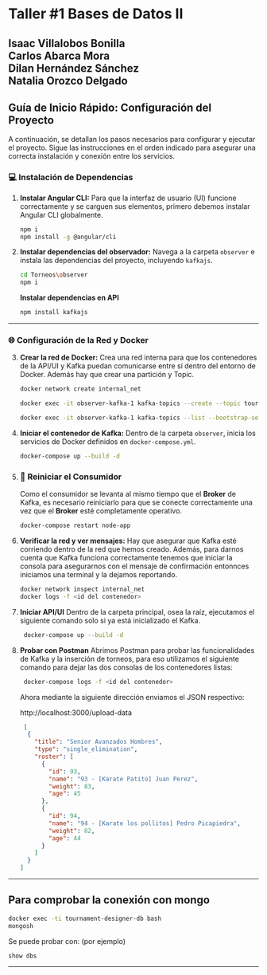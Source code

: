 # Taller #1 Bases de Datos II

**Isaac Villalobos Bonilla**  
**Carlos Abarca Mora**  
**Dilan Hernández Sánchez**  
**Natalia Orozco Delgado**
---

## Guía de Inicio Rápido: Configuración del Proyecto

A continuación, se detallan los pasos necesarios para configurar y ejecutar el proyecto. Sigue las instrucciones en el orden indicado para asegurar una correcta instalación y conexión entre los servicios.

### 💻 Instalación de Dependencias

1.  **Instalar Angular CLI:**
    Para que la interfaz de usuario (UI) funcione correctamente y se carguen sus elementos, primero debemos instalar Angular CLI globalmente.
    ```bash
    npm i
    npm install -g @angular/cli
    ```

2.  **Instalar dependencias del observador:**
    Navega a la carpeta `observer` e instala las dependencias del proyecto, incluyendo `kafkajs`.
    ```bash
    cd Torneos\observer
    npm i
    ```
    **Instalar dependencias en API**
    ```bash
    npm install kafkajs
    ```
---

### 🌐 Configuración de la Red y Docker

3.  **Crear la red de Docker:**
    Crea una red interna para que los contenedores de la API/UI y Kafka puedan comunicarse entre sí dentro del entorno de Docker. Además hay que crear una partición y Topic.
    ```bash
    docker network create internal_net

    docker exec -it observer-kafka-1 kafka-topics --create --topic tournament-events --bootstrap-server localhost:9092 --partitions 1 --replication-factor 1

    docker exec -it observer-kafka-1 kafka-topics --list --bootstrap-server localhost:9092 // Sirve para darse cuenta si se creó el TOPIC correctamente
    ```

4.  **Iniciar el contenedor de Kafka:**
    Dentro de la carpeta `observer`, inicia los servicios de Docker definidos en `docker-compose.yml`.
    ```bash
    docker-compose up --build -d
    ```

5. ### 🔄 Reiniciar el Consumidor
    Como el consumidor se levanta al mismo tiempo que el **Broker** de Kafka, es necesario reiniciarlo para que se conecte correctamente una vez que el **Broker** esté completamente operativo.
    ```bash
    docker-compose restart node-app
    ```

6.  **Verificar la red y ver mensajes:**
    Hay que asegurar que Kafka esté corriendo dentro de la red que hemos creado. Además, para darnos cuenta que Kafka funciona correctamente tenemos que iniciar la consola para asegurarnos con el mensaje de confirmación entonnces iniciamos una terminal y la dejamos reportando.
    ```bash
    docker network inspect internal_net
    docker logs -f <id del contenedor>
    ```

7. **Iniciar API/UI**
   Dentro de la carpeta principal, osea la raíz, ejecutamos el siguiente comando solo si ya está inicializado el Kafka.
   ```bash
    docker-compose up --build -d
    ```

8. **Probar con Postman**
   Abrimos Postman para probar las funcionalidades de Kafka y la inserción de torneos, para eso utilizamos el siguiente comando para dejar las dos consolas de los contenedores listas:
   ```bash
    docker-compose logs -f <id del contenedor>
    ```
   Ahora mediante la siguiente dirección enviamos el JSON respectivo:

   http://localhost:3000/upload-data

   ```json
    [
     {
       "title": "Senior Avanzados Hombres",
       "type": "single_elimination",
       "roster": [
         {
           "id": 93,
           "name": "93 - [Karate Patito] Juan Perez",
           "weight": 83,
           "age": 45
         },
         {
           "id": 94,
           "name": "94 - [Karate los pollitos] Pedro Picapiedra",
           "weight": 82,
           "age": 44
         }
       ]
     }
   ]
    ```
---



## Para comprobar la conexión con mongo

```bash
docker exec -ti tournament-designer-db bash
mongosh
```

Se puede probar con: (por ejemplo)
```bash
show dbs
```

---
